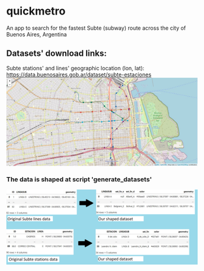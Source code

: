 # quickmetro
An app to search for the fastest Subte (subway) route across the city of Buenos Aires, Argentina 
## Datasets' download links:
Subte stations' and lines' geographic location (lon, lat): https://data.buenosaires.gob.ar/dataset/subte-estaciones
<img src="https://github.com/Juanlence/quickmetro/blob/main/images/captura_stations_and_lines_map.jpg" alt="Captura del mapa" style="max-width: 100%; height: auto;">
### The data is shaped at script 'generate_datasets'
<img src="https://github.com/Juanlence/quickmetro/blob/main/images/datasets_shaping.png" alt="Captura del mapa" style="max-width: 100%; height: auto;">
